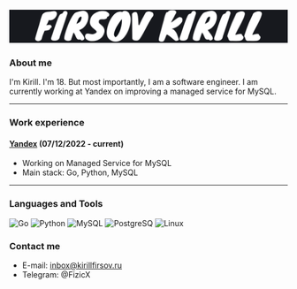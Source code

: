 ![Header](https://github.com/Fizic/Fizic/blob/main/assets/Firsov%20Kirill.png?raw=true)

### About me
I'm Kirill. I'm 18. But most importantly, I am a software engineer. I am currently working at Yandex on improving a managed service for MySQL.

---

### Work experience

#### [Yandex](https://ya.ru) (07/12/2022 - current)

- Working on Managed Service for MySQL
- Main stack: Go, Python, MySQL

---

### Languages and Tools
![Go](https://img.shields.io/badge/-go-090909?style=for-the-badge&logo=Go)
![Python](https://img.shields.io/badge/-Python-090909?style=for-the-badge&logo=Python)
![MySQL](https://img.shields.io/badge/-mysql-090909?style=for-the-badge&logo=mysql)
![PostgreSQ](https://img.shields.io/badge/-PostgreSQL-090909?style=for-the-badge&logo=PostgreSQL)
![Linux](https://img.shields.io/badge/-Linux-090909?style=for-the-badge&logo=Linux)

### Contact me
- E-mail: inbox@kirillfirsov.ru
- Telegram: @FizicX
